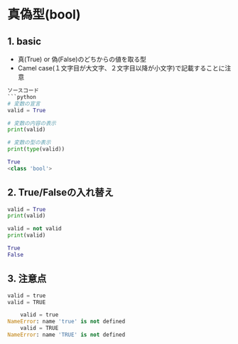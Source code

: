 #  真偽型(bool)

## 1. basic
- 真(True) or 偽(False)のどちからの値を取る型
- Camel case(１文字目が大文字、２文字目以降が小文字)で記載することに注意

```python title="python ソースコード"
ソースコード
```python
# 変数の宣言
valid = True

# 変数の内容の表示
print(valid) 

# 変数の型の表示
print(type(valid)) 
``` 

```python  title="python 出力結果"
True
<class 'bool'>
```

## 2. True/Falseの入れ替え


```python title="python ソースコード"
valid = True
print(valid)

valid = not valid
print(valid)
```

```python  title="python 出力結果"
True
False
```


## 3. 注意点
```python title="python ソースコード"
valid = true
valid = TRUE
```

```python  title="python 出力結果"
    valid = true
NameError: name 'true' is not defined
    valid = TRUE
NameError: name 'TRUE' is not defined
```

